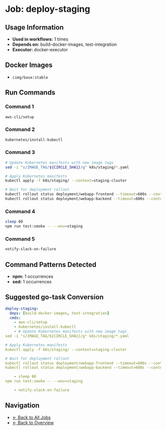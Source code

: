 # Job: deploy-staging

## Usage Information

- **Used in workflows:** 1 times
- **Depends on:** build-docker-images, test-integration
- **Executor:** docker-executor

## Docker Images

- `cimg/base:stable`

## Run Commands

### Command 1

```bash
aws-cli/setup
```

### Command 2

```bash
kubernetes/install-kubectl
```

### Command 3

```bash
# Update Kubernetes manifests with new image tags
sed -i "s/IMAGE_TAG/${CIRCLE_SHA1}/g" k8s/staging/*.yaml

# Apply Kubernetes manifests
kubectl apply -f k8s/staging/ --context=staging-cluster

# Wait for deployment rollout
kubectl rollout status deployment/webapp-frontend --timeout=600s --context=staging-cluster
kubectl rollout status deployment/webapp-backend --timeout=600s --context=staging-cluster

```

### Command 4

```bash
sleep 60
npm run test:smoke -- --env=staging

```

### Command 5

```bash
notify-slack-on-failure
```

## Command Patterns Detected

- **npm:** 1 occurrences
- **sed:** 1 occurrences

## Suggested go-task Conversion

```yaml
deploy-staging:
  deps: [build-docker-images, test-integration]
  cmds:
    - aws-cli/setup
    - kubernetes/install-kubectl
    - # Update Kubernetes manifests with new image tags
sed -i "s/IMAGE_TAG/${CIRCLE_SHA1}/g" k8s/staging/*.yaml

# Apply Kubernetes manifests
kubectl apply -f k8s/staging/ --context=staging-cluster

# Wait for deployment rollout
kubectl rollout status deployment/webapp-frontend --timeout=600s --context=staging-cluster
kubectl rollout status deployment/webapp-backend --timeout=600s --context=staging-cluster

    - sleep 60
npm run test:smoke -- --env=staging

    - notify-slack-on-failure
```

## Navigation

- [← Back to All Jobs](../summaries/all-jobs.md)
- [← Back to Overview](../README.md)
